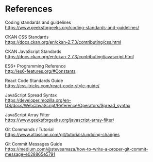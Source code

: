 # References

Coding standards and guidelines </br>
https://www.geeksforgeeks.org/coding-standards-and-guidelines/

CKAN CSS Standards </br>
https://docs.ckan.org/en/ckan-2.7.3/contributing/css.html

CKAN JavaScript Standards</br>
https://docs.ckan.org/en/ckan-2.7.3/contributing/javascript.html

ES6+ Programming Reference </br>
http://es6-features.org/#Constants

React Code Standards Guide </br>
https://css-tricks.com/react-code-style-guide/

JavaScript Spread Syntax</br>
https://developer.mozilla.org/en-US/docs/Web/JavaScript/Reference/Operators/Spread_syntax

JavaScript Array Filter</br>
https://www.geeksforgeeks.org/javascript-array-filter/

Git Commands / Tutorial</br>
https://www.atlassian.com/git/tutorials/undoing-changes

Git Commit Messages Guide</br>
https://medium.com/@steveamaza/how-to-write-a-proper-git-commit-message-e028865e5791